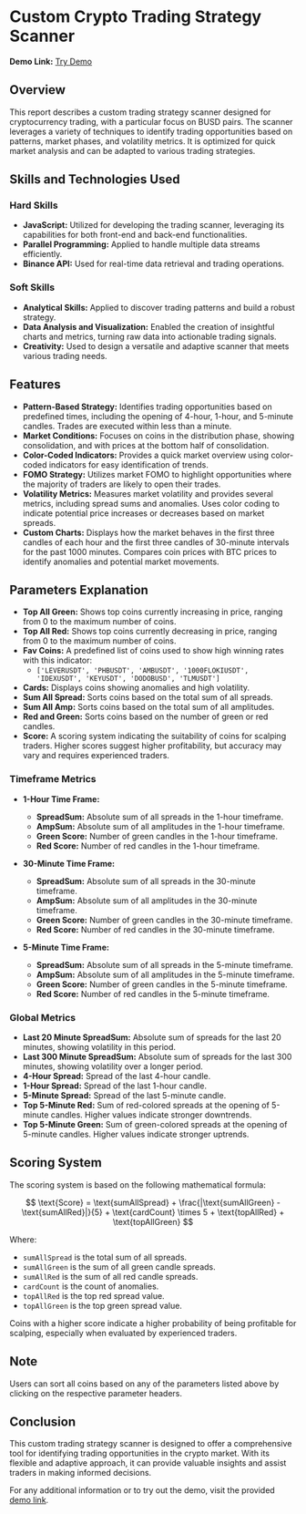 # Custom Crypto Trading Strategy Scanner

**Demo Link:** [Try Demo](https://coincove.blogspot.com/p/static.html)

## Overview

This report describes a custom trading strategy scanner designed for cryptocurrency trading, with a particular focus on BUSD pairs. The scanner leverages a variety of techniques to identify trading opportunities based on patterns, market phases, and volatility metrics. It is optimized for quick market analysis and can be adapted to various trading strategies.

## Skills and Technologies Used

### Hard Skills
- **JavaScript:** Utilized for developing the trading scanner, leveraging its capabilities for both front-end and back-end functionalities.
- **Parallel Programming:** Applied to handle multiple data streams efficiently.
- **Binance API:** Used for real-time data retrieval and trading operations.

### Soft Skills
- **Analytical Skills:** Applied to discover trading patterns and build a robust strategy.
- **Data Analysis and Visualization:** Enabled the creation of insightful charts and metrics, turning raw data into actionable trading signals.
- **Creativity:** Used to design a versatile and adaptive scanner that meets various trading needs.

## Features

- **Pattern-Based Strategy:** Identifies trading opportunities based on predefined times, including the opening of 4-hour, 1-hour, and 5-minute candles. Trades are executed within less than a minute.
- **Market Conditions:** Focuses on coins in the distribution phase, showing consolidation, and with prices at the bottom half of consolidation.
- **Color-Coded Indicators:** Provides a quick market overview using color-coded indicators for easy identification of trends.
- **FOMO Strategy:** Utilizes market FOMO to highlight opportunities where the majority of traders are likely to open their trades.
- **Volatility Metrics:** Measures market volatility and provides several metrics, including spread sums and anomalies. Uses color coding to indicate potential price increases or decreases based on market spreads.
- **Custom Charts:** Displays how the market behaves in the first three candles of each hour and the first three candles of 30-minute intervals for the past 1000 minutes. Compares coin prices with BTC prices to identify anomalies and potential market movements.

## Parameters Explanation

- **Top All Green:** Shows top coins currently increasing in price, ranging from 0 to the maximum number of coins.
- **Top All Red:** Shows top coins currently decreasing in price, ranging from 0 to the maximum number of coins.
- **Fav Coins:** A predefined list of coins used to show high winning rates with this indicator:
  - `['LEVERUSDT', 'PHBUSDT', 'AMBUSDT', '1000FLOKIUSDT', 'IDEXUSDT', 'KEYUSDT', 'DODOBUSD', 'TLMUSDT']`
- **Cards:** Displays coins showing anomalies and high volatility.
- **Sum All Spread:** Sorts coins based on the total sum of all spreads.
- **Sum All Amp:** Sorts coins based on the total sum of all amplitudes.
- **Red and Green:** Sorts coins based on the number of green or red candles.
- **Score:** A scoring system indicating the suitability of coins for scalping traders. Higher scores suggest higher profitability, but accuracy may vary and requires experienced traders.

### Timeframe Metrics
- **1-Hour Time Frame:**
  - **SpreadSum:** Absolute sum of all spreads in the 1-hour timeframe.
  - **AmpSum:** Absolute sum of all amplitudes in the 1-hour timeframe.
  - **Green Score:** Number of green candles in the 1-hour timeframe.
  - **Red Score:** Number of red candles in the 1-hour timeframe.

- **30-Minute Time Frame:**
  - **SpreadSum:** Absolute sum of all spreads in the 30-minute timeframe.
  - **AmpSum:** Absolute sum of all amplitudes in the 30-minute timeframe.
  - **Green Score:** Number of green candles in the 30-minute timeframe.
  - **Red Score:** Number of red candles in the 30-minute timeframe.

- **5-Minute Time Frame:**
  - **SpreadSum:** Absolute sum of all spreads in the 5-minute timeframe.
  - **AmpSum:** Absolute sum of all amplitudes in the 5-minute timeframe.
  - **Green Score:** Number of green candles in the 5-minute timeframe.
  - **Red Score:** Number of red candles in the 5-minute timeframe.

### Global Metrics
- **Last 20 Minute SpreadSum:** Absolute sum of spreads for the last 20 minutes, showing volatility in this period.
- **Last 300 Minute SpreadSum:** Absolute sum of spreads for the last 300 minutes, showing volatility over a longer period.
- **4-Hour Spread:** Spread of the last 4-hour candle.
- **1-Hour Spread:** Spread of the last 1-hour candle.
- **5-Minute Spread:** Spread of the last 5-minute candle.
- **Top 5-Minute Red:** Sum of red-colored spreads at the opening of 5-minute candles. Higher values indicate stronger downtrends.
- **Top 5-Minute Green:** Sum of green-colored spreads at the opening of 5-minute candles. Higher values indicate stronger uptrends.

## Scoring System

The scoring system is based on the following mathematical formula:

$$
\text{Score} = \text{sumAllSpread} + \frac{|\text{sumAllGreen} - \text{sumAllRed}|}{5} + \text{cardCount} \times 5 + \text{topAllRed} + \text{topAllGreen}
$$

Where:
- `sumAllSpread` is the total sum of all spreads.
- `sumAllGreen` is the sum of all green candle spreads.
- `sumAllRed` is the sum of all red candle spreads.
- `cardCount` is the count of anomalies.
- `topAllRed` is the top red spread value.
- `topAllGreen` is the top green spread value.

Coins with a higher score indicate a higher probability of being profitable for scalping, especially when evaluated by experienced traders.

## Note
Users can sort all coins based on any of the parameters listed above by clicking on the respective parameter headers.

## Conclusion

This custom trading strategy scanner is designed to offer a comprehensive tool for identifying trading opportunities in the crypto market. With its flexible and adaptive approach, it can provide valuable insights and assist traders in making informed decisions.

For any additional information or to try out the demo, visit the provided [demo link](https://coincove.blogspot.com/p/static.html).
